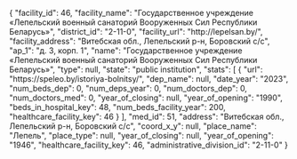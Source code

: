 {
    "facility_id": 46,
    "facility_name": "Государственное учреждение «Лепельский военный санаторий Вооруженных Сил Республики Беларусь»",
    "district_id": "2-11-0",
    "facility_url": "http:\/\/lepelsan.by\/",
    "facility_address": "Витебская обл., Лепельский р-н,  Боровский с\/с",
    "ap_1": "д. 3, корп. 1",
    "name": "Государственное учреждение «Лепельский военный санаторий Вооруженных Сил Республики Беларусь»",
    "type": null,
    "state": "public institution",
    "stats": [
        {
            "url": "https:\/\/speleo.by\/istoriya-bolnitsy\/",
            "dep_name": null,
            "date_year": "2023",
            "num_beds_dep": 0,
            "num_deps_year": 0,
            "num_doctors_dep": 0,
            "num_doctors_med": 0,
            "year_of_closing": null,
            "year_of_opening": "1990",
            "beds_in_hospital_key": 48,
            "num_beds_facility_year": 200,
            "healthcare_facility_key": 46
        }
    ],
    "med_id": 51,
    "address": "Витебская обл., Лепельский р-н,  Боровский с\/с",
    "coord_x_y": null,
    "place_name": "Лепель",
    "place_type": null,
    "year_of_closing": null,
    "year_of_opening": "1946",
    "healthcare_facility_key": 46,
    "administrative_division_id": "2-11-0"
}